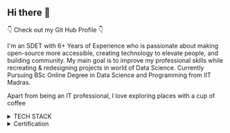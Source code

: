 ## Hi there 👋
👇 Check out my Git Hub Profile 👇

I'm an SDET with 6+ Years of Experience who is passionate about making open-source more accessible, creating technology to elevate people, and building community.
My main goal is to improve my professional skills while recreating & redesigning projects in world of Data Science.
Currently Pursuing BSc Online Degree in Data Science and Programming from IIT Madras.

Apart from being an IT professional, I love exploring places with a cup of coffee

<details>
<summary>TECH STACK</summary>
  
| Skills |
|-----------|
| JavaScript|
| Python|
| RobotFramework|
| Automation Testing|
| API Testing|
| Selenium|.
| Playwright|
| SQL|
| Machine Learning|

</details>

<details>
<summary>Certification</summary>
  
| Certification |
|-----------|
| Data Science and Programming Foundations from IIT Madaras|
|Diploma in Data Science from IIT Madras|

</details>

